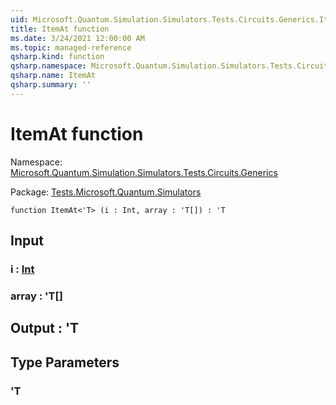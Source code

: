```yaml
---
uid: Microsoft.Quantum.Simulation.Simulators.Tests.Circuits.Generics.ItemAt
title: ItemAt function
ms.date: 3/24/2021 12:00:00 AM
ms.topic: managed-reference
qsharp.kind: function
qsharp.namespace: Microsoft.Quantum.Simulation.Simulators.Tests.Circuits.Generics
qsharp.name: ItemAt
qsharp.summary: ''
---
```


# ItemAt function

Namespace: [Microsoft.Quantum.Simulation.Simulators.Tests.Circuits.Generics](xref:Microsoft.Quantum.Simulation.Simulators.Tests.Circuits.Generics)

Package: [Tests.Microsoft.Quantum.Simulators](https://nuget.org/packages/Tests.Microsoft.Quantum.Simulators)




```qsharp
function ItemAt<'T> (i : Int, array : 'T[]) : 'T
```


## Input

### i : [Int](xref:microsoft.quantum.lang-ref.int)




### array : 'T[]





## Output : 'T



## Type Parameters

### 'T

